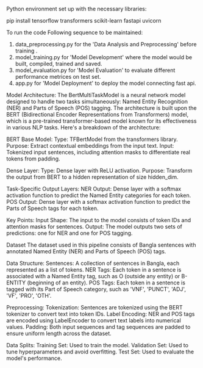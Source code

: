 Python environment set up with the necessary libraries:

pip install tensorflow transformers scikit-learn fastapi uvicorn

To run the code Following sequence to be maintained: 
1. data_preprocessing.py for the 'Data Analysis and Preprocessing'  before training .
2. model_training.py for 'Model Development' where the model would be built, compiled, trained and saved.
3. model_evaluation.py for 'Model Evaluation' to evaluate different performance metrices on test set.
4. app.py for 'Model Deployment' to deploy the model connecting fast api.



Model Architecture:
The BertMultiTaskModel is a neural network model designed to handle two tasks simultaneously: Named Entity Recognition (NER) and Parts of Speech (POS) tagging. The architecture is built upon the BERT (Bidirectional Encoder Representations from Transformers) model, which is a pre-trained transformer-based model known for its effectiveness in various NLP tasks. Here's a breakdown of the architecture:

BERT Base Model:
Type: TFBertModel from the transformers library.
Purpose: Extract contextual embeddings from the input text.
Input: Tokenized input sentences, including attention masks to differentiate real tokens from padding.

Dense Layer:
Type: Dense layer with ReLU activation.
Purpose: Transform the output from BERT to a hidden representation of size hidden_dim.

Task-Specific Output Layers:
NER Output: Dense layer with a softmax activation function to predict the Named Entity categories for each token.
POS Output: Dense layer with a softmax activation function to predict the Parts of Speech tags for each token.

Key Points:
Input Shape: The input to the model consists of token IDs and attention masks for sentences.
Output: The model outputs two sets of predictions: one for NER and one for POS tagging.

Dataset
The dataset used in this pipeline consists of Bangla sentences with annotated Named Entity (NER) and Parts of Speech (POS) tags.

Data Structure:
Sentences: A collection of sentences in Bangla, each represented as a list of tokens.
NER Tags: Each token in a sentence is associated with a Named Entity tag, such as O (outside any entity) or B-ENTITY (beginning of an entity).
POS Tags: Each token in a sentence is tagged with its Part of Speech category, such as 'VNF', 'PUNCT', 'ADJ', 'VF', 'PRO', 'OTH'.

Preprocessing:
Tokenization: Sentences are tokenized using the BERT tokenizer to convert text into token IDs.
Label Encoding: NER and POS tags are encoded using LabelEncoder to convert text labels into numerical values.
Padding: Both input sequences and tag sequences are padded to ensure uniform length across the dataset.

Data Splits:
Training Set: Used to train the model.
Validation Set: Used to tune hyperparameters and avoid overfitting.
Test Set: Used to evaluate the model's performance.
